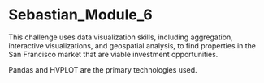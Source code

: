 # Sebastian_Module_6

This challenge uses data visualization skills, including aggregation, interactive visualizations, and geospatial analysis, to find properties in the San Francisco market that are viable investment opportunities.

Pandas and HVPLOT are the primary technologies used. 